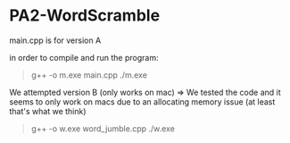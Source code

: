 # PA2-WordScramble

main.cpp is for version A 

in order to compile and run the program:
>g++ -o m.exe main.cpp
> ./m.exe

We attempted version B (only works on mac) => We tested the code and it seems to only work on macs due to an allocating memory issue (at least that's what we think)
>g++ -o w.exe word_jumble.cpp
> ./w.exe